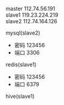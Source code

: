 master 112.74.56.191   
slave1 119.23.224.219   
slave2 112.74.164.126

mysql(slave2)
- 密码 123456
- 端口 3306

redis(slave1)
- 密码 123456
- 端口 6379

hive(slave1)